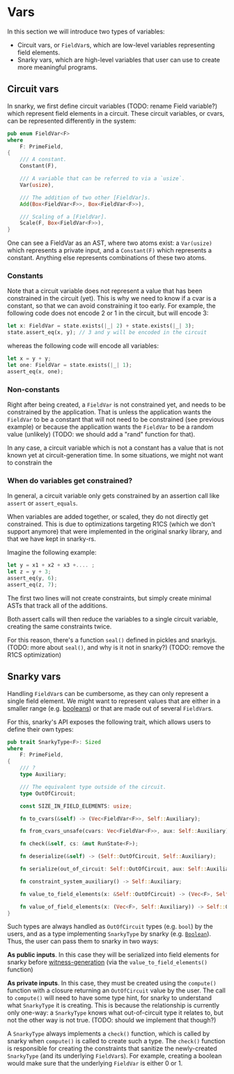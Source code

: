 # Vars

In this section we will introduce two types of variables:

* Circuit vars, or `FieldVar`s, which are low-level variables representing field elements.
* Snarky vars, which are high-level variables that user can use to create more meaningful programs.

## Circuit vars

In snarky, we first define circuit variables (TODO: rename Field variable?) which represent field elements in a circuit.
These circuit variables, or cvars, can be represented differently in the system:

```rust
pub enum FieldVar<F>
where
    F: PrimeField,
{
    /// A constant.
    Constant(F),

    /// A variable that can be referred to via a `usize`.
    Var(usize),

    /// The addition of two other [FieldVar]s.
    Add(Box<FieldVar<F>>, Box<FieldVar<F>>),

    /// Scaling of a [FieldVar].
    Scale(F, Box<FieldVar<F>>),
}
```

One can see a FieldVar as an AST, where two atoms exist: a `Var(usize)` which represents a private input, and a `Constant(F)` which represents a constant.
Anything else represents combinations of these two atoms.

### Constants

Note that a circuit variable does not represent a value that has been constrained in the circuit (yet).
This is why we need to know if a cvar is a constant, so that we can avoid constraining it too early. 
For example, the following code does not encode 2 or 1 in the circuit, but will encode 3:

```rust
let x: FieldVar = state.exists(|_| 2) + state.exists(|_| 3);
state.assert_eq(x, y); // 3 and y will be encoded in the circuit
```

whereas the following code will encode all variables:

```rust
let x = y + y;
let one: FieldVar = state.exists(|_| 1);
assert_eq(x, one);
```

### Non-constants

Right after being created, a `FieldVar` is not constrained yet, and needs to be constrained by the application.
That is unless the application wants the `FieldVar` to be a constant that will not need to be constrained (see previous example) or because the application wants the `FieldVar` to be a random value (unlikely) (TODO: we should add a "rand" function for that).

In any case, a circuit variable which is not a constant has a value that is not known yet at circuit-generation time.
In some situations, we might not want to constrain the 


### When do variables get constrained?

In general, a circuit variable only gets constrained by an assertion call like `assert` or `assert_equals`.

When variables are added together, or scaled, they do not directly get constrained. 
This is due to optimizations targeting R1CS (which we don't support anymore) that were implemented in the original snarky library, and that we have kept in snarky-rs.

Imagine the following example:

```rust
let y = x1 + x2 + x3 +.... ;
let z = y + 3;
assert_eq(y, 6);
assert_eq(z, 7);
```

The first two lines will not create constraints, but simply create minimal ASTs that track all of the additions.

Both assert calls will then reduce the variables to a single circuit variable, creating the same constraints twice.

For this reason, there's a function `seal()` defined in pickles and snarkyjs. (TODO: more about `seal()`, and why is it not in snarky?) (TODO: remove the R1CS optimization)

## Snarky vars

Handling `FieldVar`s can be cumbersome, as they can only represent a single field element.
We might want to represent values that are either in a smaller range (e.g. [booleans](./booleans.md)) or that are made out of several `FieldVar`s.

For this, snarky's API exposes the following trait, which allows users to define their own types:

```rust
pub trait SnarkyType<F>: Sized
where
    F: PrimeField,
{
    /// ?
    type Auxiliary;

    /// The equivalent type outside of the circuit.
    type OutOfCircuit;

    const SIZE_IN_FIELD_ELEMENTS: usize;

    fn to_cvars(&self) -> (Vec<FieldVar<F>>, Self::Auxiliary);

    fn from_cvars_unsafe(cvars: Vec<FieldVar<F>>, aux: Self::Auxiliary) -> Self;

    fn check(&self, cs: &mut RunState<F>);

    fn deserialize(&self) -> (Self::OutOfCircuit, Self::Auxiliary);

    fn serialize(out_of_circuit: Self::OutOfCircuit, aux: Self::Auxiliary) -> Self;

    fn constraint_system_auxiliary() -> Self::Auxiliary;

    fn value_to_field_elements(x: &Self::OutOfCircuit) -> (Vec<F>, Self::Auxiliary);

    fn value_of_field_elements(x: (Vec<F>, Self::Auxiliary)) -> Self::OutOfCircuit;
}
```

Such types are always handled as `OutOfCircuit` types (e.g. `bool`) by the users, and as a type implementing `SnarkyType` by snarky (e.g. [`Boolean`](./booleans.md)).
Thus, the user can pass them to snarky in two ways:

**As public inputs**. In this case they will be serialized into field elements for snarky before [witness-generation](./kimchi-backend.md#witness-generation) (via the `value_to_field_elements()` function)

**As private inputs**. In this case, they must be created using the `compute()` function with a closure returning an `OutOfCircuit` value by the user. 
The call to `compute()` will need to have some type hint, for snarky to understand what `SnarkyType` it is creating. 
This is because the relationship is currently only one-way: a `SnarkyType` knows what out-of-circuit type it relates to, but not the other way is not true.
(TODO: should we implement that though?)

A `SnarkyType` always implements a `check()` function, which is called by snarky when `compute()` is called to create such a type.
The `check()` function is responsible for creating the constraints that sanitize the newly-created `SnarkyType` (and its underlying `FieldVar`s).
For example, creating a boolean would make sure that the underlying `FieldVar` is either 0 or 1.

